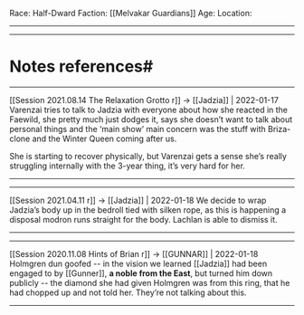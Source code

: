 Race: Half-Dward
Faction: [[Melvakar Guardians]]
Age:
Location:



---
---
# Notes references#

---

[[Session 2021.08.14 The Relaxation Grotto r]] -> [[Jadzia]] | 2022-01-17
Varenzai tries to talk to Jadzia with everyone about how she reacted in the Faewild, she pretty much just dodges it, says she doesn’t want to talk about personal things and the ‘main show’ main concern was the stuff with Briza-clone and the Winter Queen coming after us.

She is starting to recover physically, but Varenzai gets a sense she’s really struggling internally with the 3-year thing, it’s very hard for her.

---

---

[[Session 2021.04.11 r]] -> [[Jadzia]] | 2022-01-18
We decide to wrap Jadzia’s body up in the bedroll tied with silken rope, as this is happening a disposal modron runs straight for the body. Lachlan is able to dismiss it.

---

---

[[Session 2020.11.08 Hints of Brian r]] -> [[GUNNAR]] | 2022-01-18
Holmgren dun goofed -- in the vision we learned [[Jadzia]] had been engaged to by [[Gunner]], **a noble from the East**, but turned him down publicly -- the diamond she had given Holmgren was from this ring, that he had chopped up and not told her. They’re not talking about this.

---
